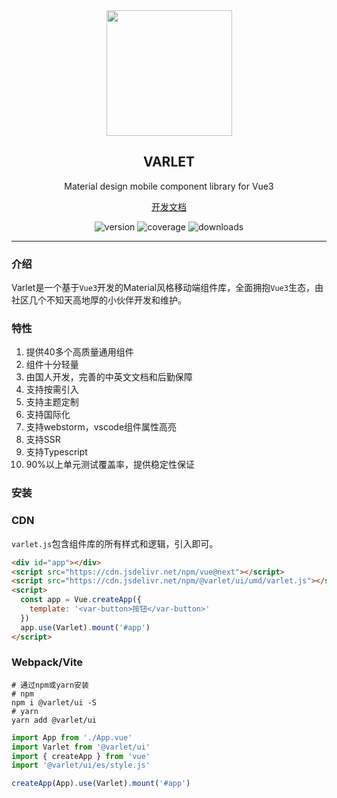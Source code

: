 <div align="center">
  <a href="https://varlet.gitee.io/varlet-ui/">
    <img src="https://varlet.gitee.io/varlet-ui/varlet_icon.png" width="201">
  </a>
  <h2>VARLET</h2>
  <p>Material design mobile component library for Vue3</p>
  <p>
    <a href="https://varlet.gitee.io/varlet-ui/">开发文档</a>
  </p>
  <p>
    <img src="https://img.shields.io/npm/v/@varlet/ui?style=flat-square" alt="version">
    <img src="https://img.shields.io/codecov/c/github/haoziqaq/varlet" alt="coverage">
    <img src="https://img.shields.io/npm/dm/@varlet/ui?style=flat-square" alt="downloads" />
  </p>
</div>

---

### 介绍

Varlet是一个基于`Vue3`开发的Material风格移动端组件库，全面拥抱`Vue3`生态，由社区几个不知天高地厚的小伙伴开发和维护。

### 特性
1. 提供40多个高质量通用组件
2. 组件十分轻量
3. 由国人开发，完善的中英文文档和后勤保障
4. 支持按需引入
5. 支持主题定制
6. 支持国际化
7. 支持webstorm，vscode组件属性高亮
8. 支持SSR
9. 支持Typescript
10. 90%以上单元测试覆盖率，提供稳定性保证

### 安装

### CDN
`varlet.js`包含组件库的所有样式和逻辑，引入即可。

```html
<div id="app"></div>
<script src="https://cdn.jsdelivr.net/npm/vue@next"></script>
<script src="https://cdn.jsdelivr.net/npm/@varlet/ui/umd/varlet.js"></script>
<script>
  const app = Vue.createApp({
    template: '<var-button>按钮</var-button>'
  })
  app.use(Varlet).mount('#app')
</script>
```

### Webpack/Vite
```shell
# 通过npm或yarn安装
# npm
npm i @varlet/ui -S
# yarn
yarn add @varlet/ui
```

```js
import App from './App.vue'
import Varlet from '@varlet/ui'
import { createApp } from 'vue'
import '@varlet/ui/es/style.js'

createApp(App).use(Varlet).mount('#app')
```

